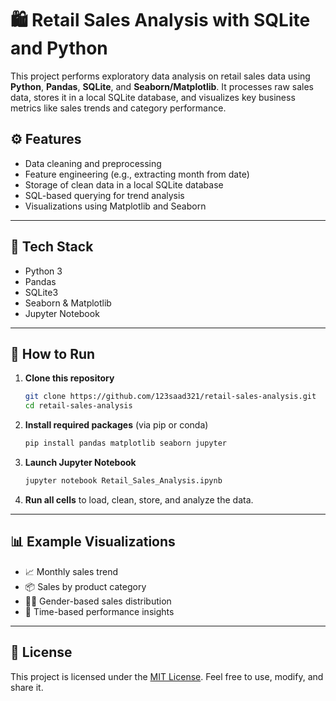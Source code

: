 # 🛍️ Retail Sales Analysis with SQLite and Python

This project performs exploratory data analysis on retail sales data using **Python**, **Pandas**, **SQLite**, and **Seaborn/Matplotlib**. It processes raw sales data, stores it in a local SQLite database, and visualizes key business metrics like sales trends and category performance.

## ⚙️ Features

- Data cleaning and preprocessing
- Feature engineering (e.g., extracting month from date)
- Storage of clean data in a local SQLite database
- SQL-based querying for trend analysis
- Visualizations using Matplotlib and Seaborn

---

## 🧪 Tech Stack

- Python 3
- Pandas
- SQLite3
- Seaborn & Matplotlib
- Jupyter Notebook

---

## 🚀 How to Run

1. **Clone this repository**
   ```bash
   git clone https://github.com/123saad321/retail-sales-analysis.git
   cd retail-sales-analysis
   ```

2. **Install required packages** (via pip or conda)

   ```bash
   pip install pandas matplotlib seaborn jupyter
   ```

3. **Launch Jupyter Notebook**

   ```bash
   jupyter notebook Retail_Sales_Analysis.ipynb
   ```

4. **Run all cells** to load, clean, store, and analyze the data.

---

## 📊 Example Visualizations

* 📈 Monthly sales trend
* 📦 Sales by product category
* 🧍‍♂️ Gender-based sales distribution
* 📅 Time-based performance insights

---

## 📄 License

This project is licensed under the [MIT License](LICENSE). Feel free to use, modify, and share it.
